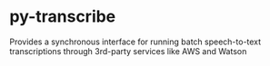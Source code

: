 # py-transcribe
Provides a synchronous interface for running batch speech-to-text transcriptions through 3rd-party services like AWS and Watson
